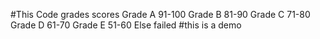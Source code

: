 #This Code grades scores 
Grade A 91-100
Grade B 81-90
Grade C 71-80
Grade D 61-70
Grade E 51-60
Else failed
#this is a demo